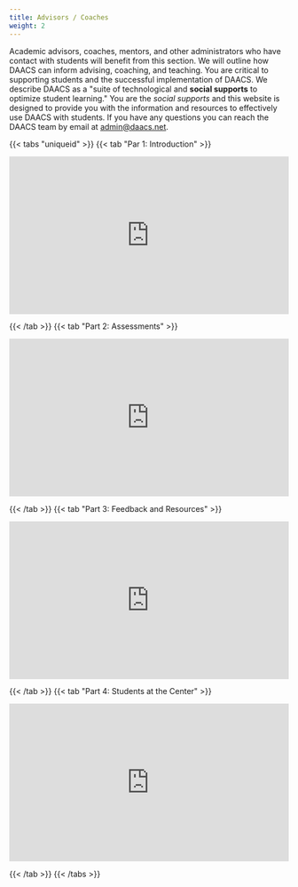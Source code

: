 ```yaml
---
title: Advisors / Coaches
weight: 2
---
```


Academic advisors, coaches, mentors, and other administrators who have contact with students will benefit from this section. We will outline how DAACS can inform advising, coaching, and teaching. You are critical to supporting students and the successful implementation of DAACS. We describe DAACS as a "suite of technological and **social supports** to optimize student learning." You are the *social supports* and this website is designed to provide you with the information and resources to effectively use DAACS with students. If you have any questions you can reach the DAACS team by email at [admin@daacs.net](mailto:admin@daacs.net).


{{< tabs "uniqueid" >}}
{{< tab "Par 1: Introduction" >}}

<div style="padding:56.25% 0 0 0;position:relative;"><iframe src="https://player.vimeo.com/video/741275470?h=cac5bc4dfd&amp;badge=0&amp;autopause=0&amp;player_id=0&amp;app_id=58479" frameborder="0" allow="autoplay; fullscreen; picture-in-picture" allowfullscreen style="position:absolute;top:0;left:0;width:100%;height:100%;" title="Using DAACS to Empower College Students - 1. Introduction.mp4"></iframe></div><script src="https://player.vimeo.com/api/player.js"></script>

{{< /tab >}}
{{< tab "Part 2: Assessments" >}} 

<div style="padding:56.25% 0 0 0;position:relative;"><iframe src="https://player.vimeo.com/video/741276284?h=677a166b8f&amp;badge=0&amp;autopause=0&amp;player_id=0&amp;app_id=58479" frameborder="0" allow="autoplay; fullscreen; picture-in-picture" allowfullscreen style="position:absolute;top:0;left:0;width:100%;height:100%;" title="Using DAACS to Empower College Students - 2. Assessments"></iframe></div><script src="https://player.vimeo.com/api/player.js"></script>

{{< /tab >}}
{{< tab "Part 3: Feedback and Resources" >}} 

<div style="padding:56.25% 0 0 0;position:relative;"><iframe src="https://player.vimeo.com/video/741277087?h=d1b720f055&amp;badge=0&amp;autopause=0&amp;player_id=0&amp;app_id=58479" frameborder="0" allow="autoplay; fullscreen; picture-in-picture" allowfullscreen style="position:absolute;top:0;left:0;width:100%;height:100%;" title="Using DAACS to Empower College Students - 3. Feedback and Resources.mp4"></iframe></div><script src="https://player.vimeo.com/api/player.js"></script>

{{< /tab >}}
{{< tab "Part 4: Students at the Center" >}} 

<div style="padding:56.25% 0 0 0;position:relative;"><iframe src="https://player.vimeo.com/video/741279388?h=4d526e75a3&amp;badge=0&amp;autopause=0&amp;player_id=0&amp;app_id=58479" frameborder="0" allow="autoplay; fullscreen; picture-in-picture" allowfullscreen style="position:absolute;top:0;left:0;width:100%;height:100%;" title="Using DAACS to Empower College Students - 4. Students at the Center.mp4"></iframe></div><script src="https://player.vimeo.com/api/player.js"></script>

{{< /tab >}}
{{< /tabs >}}


<!--center><img src="/images/welcome.jpeg" width="100%" alt="Feedback written on a chalkboard" /></center-->
